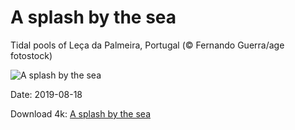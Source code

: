 # A splash by the sea

Tidal pools of Leça da Palmeira, Portugal (© Fernando Guerra/age fotostock)

![A splash by the sea](https://bing.com/th?id=OHR.LecadaPalmeira_EN-US6234062305_UHD.jpg&rf=LaDigue_UHD.jpg&pid=hp&w=1024&h=576)

Date: 2019-08-18

Download 4k: [A splash by the sea](https://bing.com/th?id=OHR.LecadaPalmeira_EN-US6234062305_UHD.jpg&rf=LaDigue_UHD.jpg&pid=hp&w=3840&h=2160)

